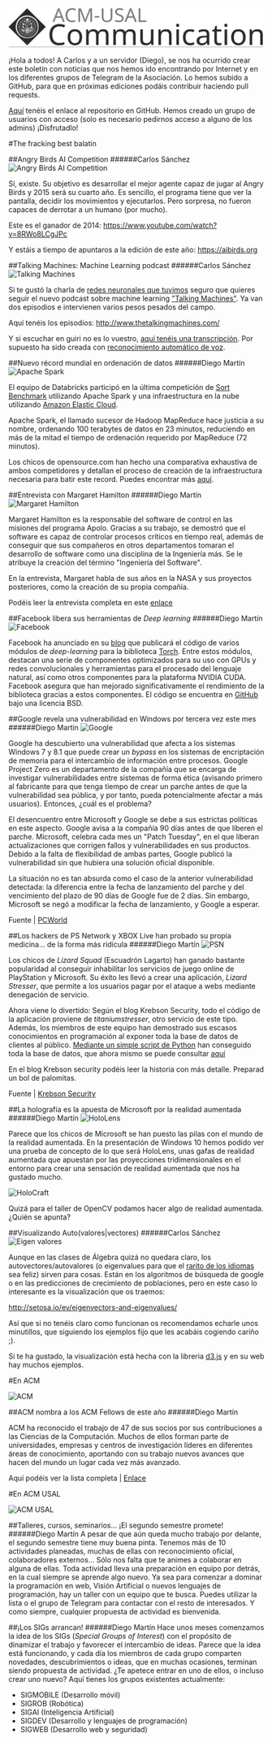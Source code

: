 ![CUSAL](com.svg)

¡Hola a todos! A Carlos y a un servidor (Diego), se nos ha ocurrido crear este boletín con noticias que nos hemos ido encontrando por Internet y en los diferentes grupos de Telegram de la Asociación. Lo hemos subido a GitHub, para que en próximas ediciones podáis contribuir haciendo pull requests.

[Aquí](https://github.com/ACM-USAL/communications-acm-usal) tenéis el enlace al repositorio en GitHub. Hemos creado un grupo de usuarios con acceso (solo es necesario pedirnos acceso a alguno de los admins) ¡Disfrutadlo! 


#The fracking best balatin

##Angry Birds AI Competition
######Carlos Sánchez
![Angry Birds AI Competition](https://aibirds.org/images/banners/aibirds.png)

Sí, existe. Su objetivo es desarrollar el mejor agente capaz de jugar al Angry Birds y 2015 será su cuarto año. Es sencillo, el programa tiene que ver la pantalla, decidir los movimientos y ejecutarlos. Pero sorpresa, no fueron capaces de derrotar a un humano (por mucho).

Este es el ganador de 2014: https://www.youtube.com/watch?v=8RWo8LCgJPc

Y estáis a tiempo de apuntaros a la edición de este año: https://aibirds.org

##Talking Machines: Machine Learning podcast
######Carlos Sánchez
![Talking Machines](http://static1.squarespace.com/static/54a56ccbe4b0ab38fed9fc81/t/54a56d1fe4b0c309d01404ce/1421332685021/?format=1500w)

Si te gustó la charla de [redes neuronales que tuvimos](https://www.youtube.com/watch?v=yN3bPRHLd5s) seguro que quieres seguir el nuevo podcast sobre machine learning ["Talking Machines"](http://www.thetalkingmachines.com). Ya van dos episodios e intervienen varios pesos pesados del campo.

Aquí tenéis los episodios: http://www.thetalkingmachines.com/

Y si escuchar en guiri no es lo vuestro, [aquí tenéis una transcripción](http://pastebin.com/N3RuPQ8c). Por supuesto ha sido creada con [reconocimiento automático de voz](http://www.reddit.com/r/MachineLearning/comments/2r5cuq/talkingmachines_a_new_podcast_featuring/cnd1h0p).

##Nuevo récord mundial en ordenación de datos
######Diego Martín
![Apache Spark](http://docs.sigmoidanalytics.com/images/c/ce/Sparkimage.png)

El equipo de Databricks participó en la última competición de [Sort Benchmark](http://sortbenchmark.org/) utilizando Apache Spark y una infraestructura en la nube utilizando [Amazon Elastic Cloud](http://aws.amazon.com/ec2/).

Apache Spark, el llamado sucesor de Hadoop MapReduce hace justicia a su nombre, ordenando 100 terabytes de datos en 23 minutos, reduciendo en más de la mitad el tiempo de ordenación requerido por MapReduce (72 minutos).

Los chicos de opensource.com han hecho una comparativa exhaustiva de ambos competidores y detallan el proceso de creación de la infraestructura necesaria para batir este record. Puedes encontrar más [aquí](http://opensource.com/business/15/1/apache-spark-new-world-record).

##Entrevista con Margaret Hamilton
######Diego Martín
![Margaret Hamilton](https://d262ilb51hltx0.cloudfront.net/max/800/1*qJnPOGdtk1q7dq17tx1aYg.gif)

Margaret Hamilton es la responsable del software de control en las misiones del programa Apolo. Gracias a su trabajo, se demostró que el software es capaz de controlar procesos críticos en tiempo real, además de conseguir que sus compañeros en otros departamentos tomaran el desarrollo de software como una disciplina de la Ingeniería más. Se le atribuye la creación del término "Ingeniería del Software".

En la entrevista, Margaret habla de sus años en la NASA y sus proyectos posteriores, como la creación de su propia compañía.

Podéis leer la entrevista completa en este [enlace](https://medium.com/@verne/margaret-hamilton-the-engineer-who-took-the-apollo-to-the-moon-7d550c73d3fa)

##Facebook libera sus herramientas de *Deep learning*
######Diego Martín
![Facebook](http://www.kurzweilai.net/images/facebook_logo.png)

Facebook ha anunciado en su [blog](https://research.facebook.com/blog/879898285375829/fair-open-sources-deep-learning-modules-for-torch/) que publicará el código de varios módulos de *deep-learning* para la biblioteca [Torch](http://torch.ch/). Entre estos módulos, destacan una serie de componentes optimizados para su uso con GPUs y redes convolucionales y herramientas para el procesado del lenguaje natural, así como otros componentes para la plataforma NVIDIA CUDA. Facebook asegura que han mejorado significativamente el rendimiento de la biblioteca gracias a estos componentes.
El código se encuentra en [GitHub](https://github.com/facebook/fbcunn) bajo una licencia BSD.

##Google revela una vulnerabilidad en Windows por tercera vez este mes
######Diego Martín
![Google](http://core3.staticworld.net/images/article/2014/02/8_securitytips_primary-100024721-large-100246920-large.jpg)

Google ha descubierto una vulnerabilidad que afecta a los sistemas Windows 7 y 8.1 que puede crear un *bypass* en los sistemas de encriptación de memoria para el intercambio de información entre procesos.
Google Project Zero es un departamento de la compañía que se encarga de investigar vulnerabilidades entre sistemas de forma ética (avisando primero al fabricante para que tenga tiempo de crear un parche antes de que la vulnerabilidad sea pública, y por tanto, pueda potencialmente afectar a más usuarios). Entonces, ¿cuál es el problema?

El desencuentro entre Microsoft y Google se debe a sus estrictas políticas en este aspecto. Google avisa a la compañía 90 días antes de que liberen el parche. Microsoft, celebra cada mes un "Patch Tuesday", en el que liberan actualizaciones que corrigen fallos y vulnerabilidades en sus productos. Debido a la falta de flexibilidad de ambas partes, Google publicó la vulnerabilidad sin que hubiera una solución oficial disponible.

La situación no es tan absurda como el caso de la anterior vulnerabilidad detectada: la diferencia entre la fecha de lanzamiento del parche y del vencimiento del plazo de 90 días de Google fue de 2 días. Sin embargo, Microsoft se negó a modificar la fecha de lanzamiento, y Google a esperar.

Fuente | [PCWorld](http://www.pcworld.com/article/2871612/google-publishes-third-windows-0day-vulnerability-in-a-month.html)

##Los hackers de PS Network y XBOX Live han probado su propia medicina... de la forma más ridícula
######Diego Martín
![PSN](http://blogs-images.forbes.com/erikkain/files/2014/12/Screenshot-154.png)

Los chicos de *Lizard Squad* (Escuadrón Lagarto) han ganado bastante popularidad al conseguir inhabilitar los servicios de juego online de PlayStation y Microsoft. Su éxito les llevó a crear una aplicación, *Lizard Stresser*, que permite a los usuarios pagar por el ataque a webs mediante denegación de servicio.

Ahora viene lo divertido: Según el blog Krebson Security, todo el código de la aplicación proviene de *titaniumstresser*, otro servicio de este tipo. Además, los miembros de este equipo han demostrado sus escasos conocimientos en programación al 	exponer toda la base de datos de clientes al público. [Mediante un simple script de Python](http://www.ericzhang.me/lizardstresser-user-enumeration/#more-449) han conseguido toda la base de datos, que ahora mismo se puede consultar [aquí](http://www.ericzhang.me/dl/filestore/lizardstresser-user-dump.txt)

En el blog Krebson security podéis leer la historia con más detalle. Preparad un bol de palomitas.

Fuente | [Krebson Security](http://krebsonsecurity.com/2014/12/lizard-kids-a-long-trail-of-fail/)


##La holografía es la apuesta de Microsoft por la realidad aumentada
######Diego Martín
![HoloLens](http://www.highdefdigest.com/uploads/jb/hololens_full.jpg)

Parece que los chicos de Microsoft se han puesto las pilas con el mundo de la realidad aumentada. En la presentación de Windows 10 hemos podido ver una prueba de concepto de lo que será HoloLens, unas gafas de realidad aumentada que apuestan por las proyecciones tridimensionales en el entorno para crear una sensación de realidad aumentada que nos ha gustado mucho.

![HoloCraft](http://www.highdefdigest.com/uploads/jb/HoloLens_minecraft_twoe.jpg)

Quizá para el taller de OpenCV podamos hacer algo de realidad aumentada. ¿Quién se apunta?

##Visualizando Auto(valores|vectores)
######Carlos Sánchez
![Eigen valores](http://i.imgur.com/BaRpGRI.png)

Aunque en las clases de Álgebra quizá no quedara claro, los autovectores/autovalores (o eigenvalues para que el [rarito de los idiomas](https://twitter.com/alternhuman) sea feliz) sirven para cosas. Están en los algoritmos de búsqueda de google o en las predicciones de crecimiento de poblaciones, pero en este caso lo interesante es la visualización que os traemos:

http://setosa.io/ev/eigenvectors-and-eigenvalues/

Así que si no tenéis claro como funcionan os recomendamos echarle unos minutillos, que siguiendo los ejemplos fijo que les acabáis cogiendo cariño ;).

Si te ha gustado, la visualización está hecha con la libreria [d3.js](http://d3js.org/) y en su web hay muchos ejemplos.

#En ACM

![ACM](https://acm.cs.uic.edu/sites/default/files/acm_logo.gif)

##ACM nombra a los ACM Fellows de este año
######Diego Martín

ACM ha reconocido el trabajo de 47 de sus socios por sus contribuciones a las Ciencias de la Computación. Muchos de ellos forman parte de universidades, empresas y centros de investigación líderes en diferentes áreas de conocimiento, aportando con su trabajo nuevos avances que hacen del mundo un lugar cada vez más avanzado.

Aquí podéis ver la lista completa | [Enlace](http://awards.acm.org/fellow/year.cfm)

#En ACM USAL

![ACM USAL](http://usal.acm.org/wp-content/uploads/avatars/1/21354a5d482ec3c09243aba5885a0044-bpfull.png)

##Talleres, cursos, seminarios... ¡El segundo semestre promete!
######Diego Martín
A pesar de que aún queda mucho trabajo por delante, el segundo semestre tiene muy buena pinta. Tenemos más de 10 actividades planeadas, muchas de ellas con reconocimiento oficial, colaboradores externos... Sólo nos falta que te animes a colaborar en alguna de ellas. Toda actividad lleva una preparación en equipo por detrás, en la cual siempre se aprende algo nuevo. Ya sea para comenzar a dominar la programación en web, Visión Artificial o nuevos lenguajes de programación, hay un taller con un equipo que te busca. Puedes utilizar la lista o el grupo de Telegram para contactar con el resto de interesados. Y como siempre, cualquier propuesta de actividad es bienvenida.

##¡Los SIGs arrancan!
######Diego Martín
Hace unos meses comenzamos la idea de los SIGs (*Special Groups of Interest*) con el propósito de dinamizar el trabajo y favorecer el intercambio de ideas. Parece que la idea está funcionando, y cada día los miembros de cada grupo comparten novedades, descubrimientos o ideas, que en muchas ocasiones, terminan siendo propuesta de actividad. ¿Te apetece entrar en uno de ellos, o incluso crear uno nuevo? Aquí tienes los grupos existentes actualmente: 

* SIGMOBILE (Desarrollo móvil)
* SIGROB (Robótica)
* SIGAI (Inteligencia Artificial)
* SIGDEV (Desarrollo y lenguajes de programación)
* SIGWEB (Desarrollo web y seguridad)

